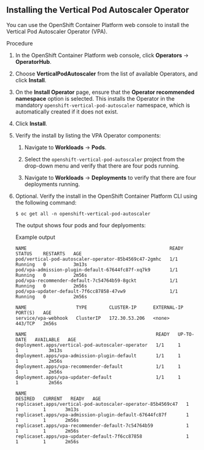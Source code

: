 ## Installing the Vertical Pod Autoscaler Operator

You can use the OpenShift Container Platform web console to install the Vertical Pod Autoscaler Operator (VPA).

Procedure

1.  In the OpenShift Container Platform web console, click  **Operators**  →  **OperatorHub**.
    
2.  Choose  **VerticalPodAutoscaler**  from the list of available Operators, and click  **Install**.
    
3.  On the  **Install Operator**  page, ensure that the  **Operator recommended namespace**  option is selected. This installs the Operator in the mandatory  `openshift-vertical-pod-autoscaler`  namespace, which is automatically created if it does not exist.
    
4.  Click  **Install**.
    
5.  Verify the install by listing the VPA Operator components:
    
    1.  Navigate to  **Workloads**  →  **Pods**.
        
    2.  Select the  `openshift-vertical-pod-autoscaler`  project from the drop-down menu and verify that there are four pods running.
        
    3.  Navigate to  **Workloads**  →  **Deployments**  to verify that there are four deployments running.
        
    
6.  Optional. Verify the install in the OpenShift Container Platform CLI using the following command:
    
    ```
    $ oc get all -n openshift-vertical-pod-autoscaler
    ```
    
    The output shows four pods and four deplyoments:
    
    Example output
    
    ```
    NAME                                                    READY   STATUS    RESTARTS   AGE
    pod/vertical-pod-autoscaler-operator-85b4569c47-2gmhc   1/1     Running   0          3m13s
    pod/vpa-admission-plugin-default-67644fc87f-xq7k9       1/1     Running   0          2m56s
    pod/vpa-recommender-default-7c54764b59-8gckt            1/1     Running   0          2m56s
    pod/vpa-updater-default-7f6cc87858-47vw9                1/1     Running   0          2m56s
    
    NAME                  TYPE        CLUSTER-IP      EXTERNAL-IP   PORT(S)   AGE
    service/vpa-webhook   ClusterIP   172.30.53.206   <none>        443/TCP   2m56s
    
    NAME                                               READY   UP-TO-DATE   AVAILABLE   AGE
    deployment.apps/vertical-pod-autoscaler-operator   1/1     1            1           3m13s
    deployment.apps/vpa-admission-plugin-default       1/1     1            1           2m56s
    deployment.apps/vpa-recommender-default            1/1     1            1           2m56s
    deployment.apps/vpa-updater-default                1/1     1            1           2m56s
    
    NAME                                                          DESIRED   CURRENT   READY   AGE
    replicaset.apps/vertical-pod-autoscaler-operator-85b4569c47   1         1         1       3m13s
    replicaset.apps/vpa-admission-plugin-default-67644fc87f       1         1         1       2m56s
    replicaset.apps/vpa-recommender-default-7c54764b59            1         1         1       2m56s
    replicaset.apps/vpa-updater-default-7f6cc87858                1         1         1       2m56s
    ```


